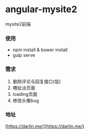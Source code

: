 # angular-mysite2
mysite2前端

### 使用
  * npm install & bower install
  * gulp serve


### 需求
  1. 删除评论与回复接口(低)
  2. 瞎扯淡页面
  3. loading页面
  4. 修改头像bug

### 地址
  [https://darlin.me/](https://darlin.me/)
